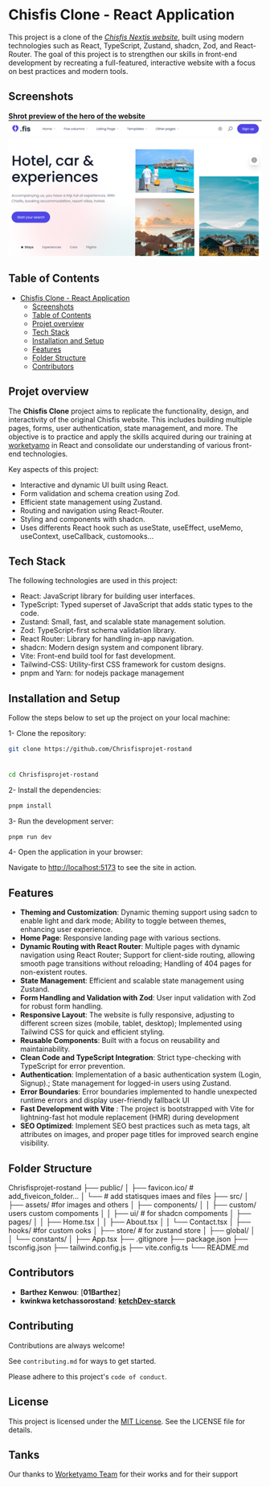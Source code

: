 
# Chisfis Clone - React Application

This project is a clone of the [*Chisfis Nextjs website*](https://chisfis-nextjs.vercel.app/), built using modern technologies such as React, TypeScript, Zustand, shadcn, Zod, and React-Router. The goal of this project is to strengthen our skills in front-end development by recreating a full-featured, interactive website with a focus on best practices and modern tools.

## Screenshots

**Shrot preview of the hero of the website**
![preview img](public/preview.png)

## Table of Contents

- [Chisfis Clone - React Application](#chisfis-clone---react-application)
  - [Screenshots](#screenshots)
  - [Table of Contents](#table-of-contents)
  - [Projet overview](#projet-overview)
  - [Tech Stack](#tech-stack)
  - [Installation and Setup](#installation-and-setup)
  - [Features](#features)
  - [Folder Structure](#folder-structure)
  - [Contributors](#contributors)
 

## Projet overview

The **Chisfis Clone** project aims to replicate the functionality, design, and interactivity of the original Chisfis website. This includes building multiple pages, forms, user authentication, state management, and more. The objective is to practice and apply the skills acquired during our training at [worketyamo](https://worketyamo.com/) in React and consolidate our understanding of various front-end technologies.

Key aspects of this project:

- Interactive and dynamic UI built using React.
- Form validation and schema creation using Zod.
- Efficient state management using Zustand.
- Routing and navigation using React-Router.
- Styling and components with shadcn.
- Uses differents React hook such as useState, useEffect, useMemo, useContext, useCallback, customooks...

## Tech Stack

The following technologies are used in this project:

- React: JavaScript library for building user interfaces.
- TypeScript: Typed superset of JavaScript that adds static types to the code.
- Zustand: Small, fast, and scalable state management solution.
- Zod: TypeScript-first schema validation library.
- React Router: Library for handling in-app navigation.
- shadcn: Modern design system and component library.
- Vite: Front-end build tool for fast development.
- Tailwind-CSS: Utility-first CSS framework for custom designs.
- pnpm and Yarn: for nodejs package management

## Installation and Setup

Follow the steps below to set up the project on your local machine:

1- Clone the repository:

```bash
git clone https://github.com/Chrisfisprojet-rostand


cd Chrisfisprojet-rostand
```

2- Install the dependencies:

```bash
pnpm install
```

3- Run the development server:

```bash
pnpm run dev
```

4- Open the application in your browser:

Navigate to <http://localhost:5173> to see the site in action.

## Features

- **Theming and Customization**: Dynamic theming support using sadcn to enable light and dark mode; Ability to toggle between themes, enhancing user experience.
- **Home Page**: Responsive landing page with various sections.
- **Dynamic Routing with React Router**: Multiple pages with dynamic navigation using React Router; Support for client-side routing, allowing smooth page transitions without reloading; Handling of 404 pages for non-existent routes.
- **State Management**: Efficient and scalable state management using Zustand.
- **Form Handling and Validation with Zod**: User input validation with Zod for robust form handling.
- **Responsive Layout**: The website is fully responsive, adjusting to different screen sizes (mobile, tablet, desktop); Implemented using Tailwind CSS for quick and efficient styling.
- **Reusable Components**: Built with a focus on reusability and maintainability.
- **Clean Code and TypeScript Integration**: Strict type-checking with TypeScript for error prevention.
- **Authentication**: Implementation of a basic authentication system (Login, Signup).; State management for logged-in users using Zustand.
- **Error Boundaries**: Error boundaries implemented to handle unexpected runtime errors and display user-friendly fallback UI
- **Fast Development with Vite** : The project is bootstrapped with Vite for lightning-fast hot module replacement (HMR) during development
- **SEO Optimized**: Implement SEO best practices such as meta tags, alt attributes on images, and proper page titles for improved search engine visibility.

## Folder Structure

Chrisfisprojet-rostand
├── public/
│   ├── favicon.ico/ # add_fiveicon_folder...
│   └──   # add statisques imaes and files
├── src/
│   ├── assets/ #for images and others
│   ├── components/
│   │   ├── custom/ users custom compoments
│   │   ├── ui/ # for shadcn compoments
│   ├── pages/
│   │   ├── Home.tsx
│   │   ├── About.tsx
│   │   └── Contact.tsx
│   ├── hooks/ #for custom ooks
│   ├── store/ # for  zustand store
│   ├── global/
│   │   └── constants/
│   ├── App.tsx
├── .gitignore
├── package.json
├── tsconfig.json
├── tailwind.config.js
├── vite.config.ts
└── README.md

## Contributors

- **Barthez Kenwou**: [**01Barthez**]
- **kwinkwa ketchassorostand**: [**ketchDev-starck**](https://github.com/ketchDev-stark)


## Contributing

Contributions are always welcome!

See `contributing.md` for ways to get started.

Please adhere to this project's `code of conduct`.

## License

This project is licensed under the
[MIT License](https://choosealicense.com/licenses/mit/). See the LICENSE file for details.

## Tanks

Our thanks to [Worketyamo Team](https://worketyamo.com/) for their works and for their support
